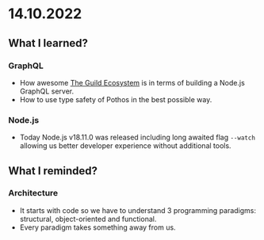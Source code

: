 # 14.10.2022

## What I learned?

### GraphQL

- How awesome [The Guild Ecosystem](https://the-guild.dev/) is in terms of building a Node.js GraphQL server.
- How to use type safety of Pothos in the best possible way.

### Node.js

- Today Node.js v18.11.0 was released including long awaited flag `--watch` allowing us better developer experience without additional tools.

## What I reminded?

### Architecture

- It starts with code so we have to understand 3 programming paradigms: structural, object-oriented and functional.
- Every paradigm takes something away from us.
